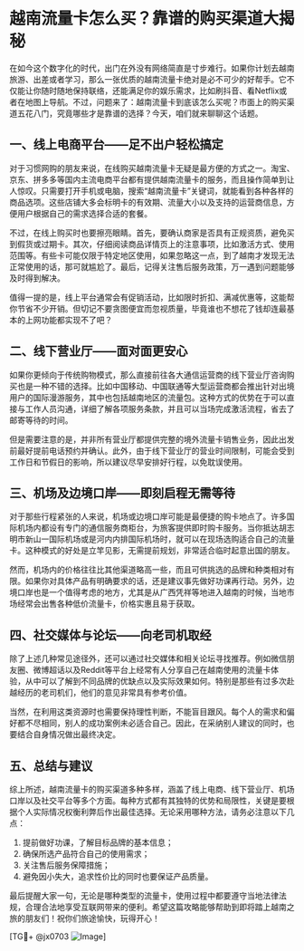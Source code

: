 # 越南流量卡怎么买？靠谱的购买渠道大揭秘

在如今这个数字化的时代，出门在外没有网络简直是寸步难行。如果你计划去越南旅游、出差或者学习，那么一张优质的越南流量卡绝对是必不可少的好帮手。它不仅能让你随时随地保持联络，还能满足你的娱乐需求，比如刷抖音、看Netflix或者在地图上导航。不过，问题来了：越南流量卡到底该怎么买呢？市面上的购买渠道五花八门，究竟哪些才是靠谱的选择？今天，咱们就来聊聊这个话题。

## 一、线上电商平台——足不出户轻松搞定

对于习惯网购的朋友来说，在线购买越南流量卡无疑是最方便的方式之一。淘宝、京东、拼多多等国内主流电商平台都有提供越南流量卡的服务，而且操作简单到让人惊叹。只需要打开手机或电脑，搜索“越南流量卡”关键词，就能看到各种各样的商品选项。这些店铺大多会标明卡的有效期、流量大小以及支持的运营商信息，方便用户根据自己的需求选择合适的套餐。

不过，在线上购买时也要擦亮眼睛。首先，要确认商家是否具有正规资质，避免买到假货或过期卡。其次，仔细阅读商品详情页上的注意事项，比如激活方式、使用范围等。有些卡可能仅限于特定地区使用，如果忽略这一点，到了越南才发现无法正常使用的话，那可就尴尬了。最后，记得关注售后服务政策，万一遇到问题能够及时得到解决。

值得一提的是，线上平台通常会有促销活动，比如限时折扣、满减优惠等，这能帮你节省不少开销。但切记不要贪图便宜而忽视质量，毕竟谁也不想花了钱却连最基本的上网功能都实现不了吧？

## 二、线下营业厅——面对面更安心

如果你更倾向于传统购物模式，那么直接前往各大通信运营商的线下营业厅咨询购买也是一种不错的选择。比如中国移动、中国联通等大型运营商都会推出针对出境用户的国际漫游服务，其中也包括越南地区的流量包。这种方式的优势在于可以直接与工作人员沟通，详细了解各项服务条款，并且可以当场完成激活流程，省去了邮寄等待的时间。

但是需要注意的是，并非所有营业厅都提供完整的境外流量卡销售业务，因此出发前最好提前电话预约并确认。此外，由于线下营业厅的营业时间限制，可能会受到工作日和节假日的影响，所以建议尽早安排好行程，以免耽误使用。

## 三、机场及边境口岸——即刻启程无需等待

对于那些行程紧张的人来说，机场或边境口岸可能是最便捷的购卡地点了。许多国际机场内都设有专门的通信服务商柜台，为旅客提供即时购卡服务。当你抵达胡志明市新山一国际机场或是河内内排国际机场时，就可以在现场选购适合自己的流量卡。这种模式的好处是立竿见影，无需提前规划，非常适合临时起意出国的朋友。

然而，机场内的价格往往比其他渠道略高一些，而且可供挑选的品牌和种类相对有限。如果你对具体产品有明确要求的话，还是建议事先做好功课再行动。另外，边境口岸也是一个值得考虑的地方，尤其是从广西凭祥等地进入越南的时候，当地市场经常会出售各种低价流量卡，价格实惠且易于获取。

## 四、社交媒体与论坛——向老司机取经

除了上述几种常见途径外，还可以通过社交媒体和相关论坛寻找推荐。例如微信朋友圈、微博超话以及Reddit等平台上经常有人分享自己在越南使用的流量卡体验，从中可以了解到不同品牌的优缺点以及实际效果如何。特别是那些有过多次赴越经历的老司机们，他们的意见非常具有参考价值。

当然，在利用这类资源时也需要保持理性判断，不能盲目跟风。每个人的需求和偏好都不尽相同，别人的成功案例未必适合自己。因此，在采纳别人建议的同时，也要结合自身情况做出最终决定。

## 五、总结与建议

综上所述，越南流量卡的购买渠道多种多样，涵盖了线上电商、线下营业厅、机场口岸以及社交平台等多个方面。每种方式都有其独特的优势和局限性，关键是要根据个人实际情况权衡利弊后作出最佳选择。无论采用哪种方法，请务必注意以下几点：

1. 提前做好功课，了解目标品牌的基本信息；
2. 确保所选产品符合自己的使用需求；
3. 关注售后服务保障措施；
4. 避免因小失大，追求性价比的同时也要保证产品质量。

最后提醒大家一句，无论是哪种类型的流量卡，使用过程中都要遵守当地法律法规，合理合法地享受互联网带来的便利。希望这篇攻略能够帮助到即将踏上越南之旅的朋友们！祝你们旅途愉快，玩得开心！

[TG💪+ @jx0703 ![Image](https://github.com/user-attachments/assets/dbca1d08-cadb-493c-b0ec-ad6f7a83f270)]